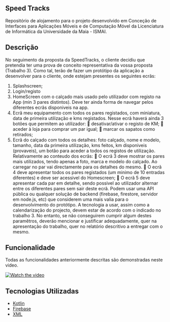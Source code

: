 
## Speed Tracks
Repositório de alojamento para o projeto desenvolvido em Conceção de Interfaces para Aplicações Móveis e de Computação Móvel da Licenciatura de Informática da Universidade da Maia - ISMAI.

## Descrição
No seguimento da proposta da SpeedTracks, o cliente decidiu que pretendia ter uma prova de conceito
representativa da vossa proposta (Trabalho 3). Como tal, terão de fazer um protótipo da aplicação a
desenvolver para o cliente, onde estejam presentes os seguintes ecrãs:
1. Splashscreen;
2. Login/registo
3. HomeScreen com o calçado mais usado pelo utilizador com registo na App (min 3 pares distintos). Deve ter ainda forma de navegar pelos diferentes ecrãs disponiveis na app.
4. Ecrã meu equipamento com todos os pares registados, com miniatura, data de primeira utilização e kms registados. Nesse ecrã haverá ainda 3 botões que permitem ao utilizador:
 desativar/ativar o registo de KM;
 aceder à loja para comprar um par igual;
 marcar os sapatos como retirados;
5. Ecrã do calçado com todos os detalhes: foto calçado, nome e modelo, tamanho, data da primeira utilização, kms feitos, km disponiveis (provaveis), um botão para aceder a todos os registos de utilização.
Relativamente ao conteudo dos ecrãs:
 O ecrã 3 deve mostrar os pares mais utilizados, tendo apenas a foto, marca e modelo do calçado. Ao carregar no par vai directamente para os detalhes do mesmo.
 O ecrã 4 deve apresentar todos os pares registados (um minimo de 10 entradas diferentes) e deve ser acessivel do Homescreen;
 O ecrã 5 deve apresentar cada par em detalhe, sendo possivel ao utilizador alternar entre os diferentes pares sem sair deste ecrã.
Podem usar uma API pública ou qualquer solução de backend (firebase, firestore, servidor em node.js, etc) que considerem uma mais valia para o desenvolvimento do protótipo.
A tecnologia a usar, assim como a calendarização do projecto, devem estar de acordo com o indicado no trabalho 3. No entanto, se não conseguirem cumprir algum destes paramêtros, deverão mencionar e
justificar adequadamente, quer na apresentação do trabalho, quer no relatório descritivo a entregar com o mesmo. 


## Funcionalidade
Todas as funcionalidades anteriormente descritas são demonstradas neste video.

[![Watch the video](https://i.imgur.com/V9Rwlii.png)](https://youtu.be/no1M3J3qG3g)

## Tecnologias Utilizadas

- [Kotlin](https://kotlinlang.org/)
- [Firebase](https://firebase.google.com/)
- [XML](https://www.w3schools.com/xml/)
